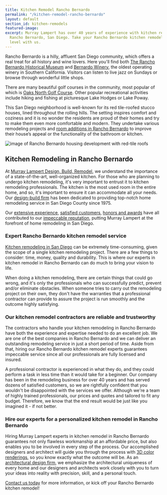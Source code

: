 ```yaml
---
title: Kitchen Remodel Rancho Bernardo
permalink: "/kitchen-remodel-rancho-bernardo"
layout: default
section_id: kitchen-remodels
featured-image: 
excerpt: Murray Lampert has over 40 years of experience with kitchen remodeling in
  Rancho Bernardo, San Diego. Take your Rancho Bernardo kitchen remodel to the next
  level with us.
---
```


Rancho Bernardo is a hilly, affluent San Diego community, which offers a real treat for all history and wine lovers. Here you'll find both [The Rancho Bernardo Historical Museum](http://rbhistory.org/museum/) and [Bernardo Winery](http://bernardowinery.com/), the oldest operating winery in Southern California. Visitors can listen to live jazz on Sundays or browse through wonderful little shops.

There are many beautiful golf courses in the community, most popular of which is [Oaks North Golf Course](https://www.jcgolf.com/san-diego-golf-courses/oaks-north/). Other popular recreational activities include hiking and fishing at picturesque Lake Hodges or Lake Poway.

This San Diego neighborhood is well-known for its red tile-roofed stucco houses, lined throughout the rolling hills. The setting inspires comfort and coziness and it is no wonder the residents are proud of their homes and try to make them even more comfortable and modern. They undertake various remodeling projects and [room additions in Rancho Bernardo](/room-additions-rancho-bernardo) to improve their house’s appeal or the functionality of the bathroom or kitchen.

![image of Rancho Bernardo housing development with red-tile roofs](http://samrasoul.virtualresults.net/wp-files/944/2014/02/rancho-bernardo.jpg "Red-Tiled Stucco Homes in Rancho Bernardo")

## Kitchen Remodeling in Rancho Bernardo

At [Murray Lampert Design, Build, Remodel](/), we understand the importance of a state-of-the-art, well-organized kitchen. For those who are planning to undergo kitchen remodeling, it's very important to entrust it to kitchen remodeling professionals. The kitchen is the most used room in the entire home, and so, it's important to ensure it can accommodate all your needs. Our [design-build firm](/san-diego-design-build-contractors) has been dedicated to providing top-notch home remodeling service in San Diego County since 1975.

Our [extensive experience](/about-murray-lampert-design-build-remodel), [satisfied customers](/testimonials), [honors and awards](/another-better-business-bureau-torch-award/) have all contributed to our [impeccable reputation](https://www.youtube.com/watch?v=RGn8ISNG-AY&amp;feature=youtu.be), putting Murray Lampert at the forefront of home remodeling in San Diego.

### Expert Rancho Bernardo kitchen remodel service

[Kitchen remodeling in San Diego](/san-diego-kitchen-remodeling-services) can be extremely time-consuming, given the scope of a single kitchen remodeling project. There are a few things to consider: time, money, quality and durability. This is where our experts in kitchen remodel in Rancho Bernardo can do much to bring your vision to life.

When doing a kitchen remodeling, there are certain things that could go wrong, and it's only the professionals who can successfully predict, prevent and/or eliminate obstacles. When someone tries to carry out the remodeling project on their own, they don't have the warranties that a professional contractor can provide to assure the project is run smoothly and the outcome highly satisfying.

### Our kitchen remodel contractors are reliable and trustworthy

The contractors who handle your kitchen remodeling in Rancho Bernardo have both the experience and expertise needed to do an excellent job. We are one of the best companies in Rancho Bernardo and we can deliver an outstanding remodeling service in just a short period of time. Aside from that, hiring our Rancho Bernardo kitchen remodel experts guarantees impeccable service since all our professionals are fully licensed and insured.

A professional contractor is experienced in what they do, and they could perform a task in less time than it would take for a beginner. Our company has been in the remodeling business for over 40 years and has served dozens of satisfied customers, so we are rightfully confident that you wouldn't be disappointed with the services we offer. Although we're a team of highly trained professionals, our prices and quotes and tailored to fit any budget. Therefore, we know that the end result would be just like you imagined it - if not better.

### Hire our experts for a personalized kitchen remodel in Rancho Bernardo

Hiring Murray Lampert experts in kitchen remodel in Rancho Bernardo guarantees not only flawless workmanship at an affordable price, but also enables you to be involved in every step of the process. Our accomplished designers and architect will guide you through the process with [3D color renderings](/3d-architectural-rendering-services), so you know exactly what the outcome will be. As an [architectural design firm](/san-diego-architectural-design-services), we emphasize the architectural uniqueness of every home and our designers and architects work closely with you to turn your ideas into reality with precision, skill, and a personal touch.

[Contact us today](#quick-contact) for more information, or kick off your Rancho Bernardo kitchen remodel!
